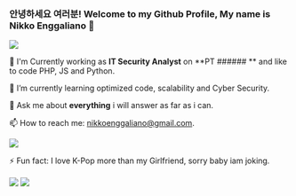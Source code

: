 ### 안녕하세요 여러분!  Welcome to my Github Profile, My name is Nikko Enggaliano 👋

![](https://media.giphy.com/media/mA7p3Yv44SM9hGiBKd/giphy.gif)





🔭 I'm Currently working as **IT Security Analyst** on  **PT ###### **  and like to code PHP, JS and Python.

🌱 I’m currently learning optimized code, scalability and Cyber Security.

💬 Ask me about **everything** i will answer as far as i can.

📫 How to reach me: nikkoenggaliano@gmail.com.



![](https://media.giphy.com/media/USDLzEBaDObgWuWywy/giphy.gif)

⚡ Fun fact: I love K-Pop more than my Girlfriend, sorry baby iam joking. 




<img align="center" src="https://github-readme-stats.vercel.app/api?username=nikkoenggaliano&show_icons=true&theme=radical" />



<img align="center" src="https://github-readme-stats.vercel.app/api/top-langs/?username=nikkoenggaliano&theme=buefy" />
